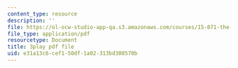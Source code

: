 ```yaml
---
content_type: resource
description: ''
file: https://ol-ocw-studio-app-qa.s3.amazonaws.com/courses/15-071-the-analytics-edge-spring-2017/e31a13c6cef150df1a02313bd300570b_UQHz2U1ik9c.pdf
file_type: application/pdf
resourcetype: Document
title: 3play pdf file
uid: e31a13c6-cef1-50df-1a02-313bd300570b
---
```

